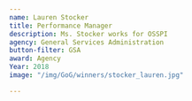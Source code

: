 ```yaml
---
name: Lauren Stocker
title: Performance Manager
description: Ms. Stocker works for OSSPI
agency: General Services Administration
button-filter: GSA
award: Agency
Year: 2018
image: "/img/GoG/winners/stocker_lauren.jpg"

---
```

